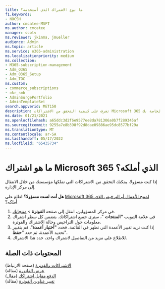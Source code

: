 ```yaml
---
title: ما نوع الاشتراك الذي أستخدمه؟
f1.keywords:
- NOCSH
author: cmcatee-MSFT
ms.author: cmcatee
manager: scotv
ms.reviewer: jkinma, jmueller
audience: Admin
ms.topic: article
ms.service: o365-administration
ms.localizationpriority: medium
ms.collection:
- M365-subscription-management
- Adm_O365
- Adm_O365_Setup
- Adm_TOC
ms.custom:
- commerce_subscriptions
- okr_smb
- AdminSurgePortfolio
- AdminTemplateSet
search.appverid: MET150
description: تعرف على كيفية التحقق من الاشتراكات Microsoft 365 التي تمتلكها مؤسستك من خلال الانتقال إلى صفحة المنتجات الخاصة بك.
ms.date: 01/21/2021
ms.openlocfilehash: a65ddc3d2f6e9577ee8da781306a0b7f289345af
ms.sourcegitcommit: 9255a7e8b398f92d8dae09886ae95dc8577bf29a
ms.translationtype: MT
ms.contentlocale: ar-SA
ms.lasthandoff: 05/17/2022
ms.locfileid: "65435734"
---
```

# <a name="which-microsoft-365-subscription-do-i-have"></a>ما هو اشتراك Microsoft 365 الذي أملكه؟

إذا كنت مسؤولا، يمكنك التحقق من الاشتراكات التي تملكها مؤسستك من خلال الانتقال إلى مركز الإدارة.
  
**هل أنت لست مسؤولا؟** اطلع على [Microsoft 365 لمنتج الأعمال أو الترخيص الذي أملكه؟](https://support.microsoft.com/office/f8ab5e25-bf3f-4a47-b264-174b1ee925fd)

1. في مركز المسؤولين، انتقل إلى صفحة **الفوترة** \> <a href="https://go.microsoft.com/fwlink/p/?linkid=842054" target="_blank">منتجاتك</a>.
2. في علامة التبويب **"المنتجات** "، سترى جميع اشتراكاتك. يتضمن كل سطر اشتراك معلومات حول التراخيص وحالة الاشتراك والفوترة.
3. إذا كنت تريد تغيير الأعمدة التي تظهر في القائمة، فحدد **"اختيار أعمدة**". قم بتغيير تحديد الأعمدة، ثم حدد **"حفظ**".
4. للاطلاع على مزيد من التفاصيل لاشتراك واحد، حدد هذا الاشتراك.

## <a name="related-content"></a>المحتويات ذات الصلة
  
[الاشتراكات والفوترة](../../commerce/index.yml) (صفحة الارتباط)\
[عرض الفاتورة](../../commerce/billing-and-payments/view-your-bill-or-invoice.md) (مقالة)\
[الدفع مقابل اشتراكك](../../commerce/billing-and-payments/pay-for-your-subscription.md) (مقال)\
[تغيير عناوين الفوترة](../../commerce/billing-and-payments/change-your-billing-addresses.md) (مقالة)